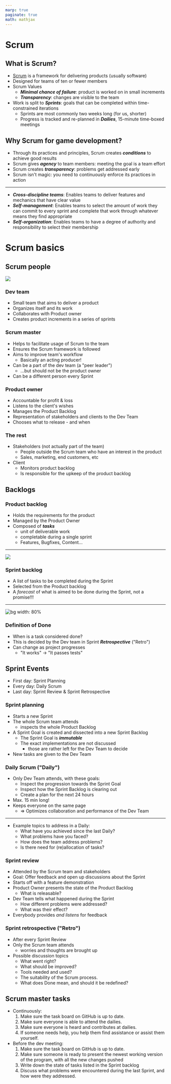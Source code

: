 ```yaml
---
marp: true
paginate: true
math: mathjax
---
```

<!-- headingDivider: 3 -->
<!-- class: default -->
# Scrum
## What is Scrum?

* [Scrum](https://en.wikipedia.org/wiki/Scrum_(software_development)) is a framework for delivering products (usually software)
* Designed for teams of ten or fewer members
* Scrum Values
  * ***Minimal chance of failure***: product is worked on in small increments
  * ***Transparency***: changes are visible to the team
* Work is split to ***Sprints***: goals that can be completed within time-constrained iterations
  * Sprints are most commonly two weeks long (for us, shorter)
  * Progress is tracked and re-planned in ***Dailies***, 15-minute time-boxed meetings 


## Why Scrum for game development?

* Through its practices and principles, Scrum creates ***conditions*** to achieve good results 
* Scrum gives ***agency*** to team members: meeting the goal is a team effort
* Scrum creates ***transparency***: problems get addressed early
* Scrum isn't magic: you need to continuously enforce its practices in action


---
* ***Cross-discipline teams***: Enables teams to deliver features and mechanics that have clear value
* ***Self-management***: Enables teams to select the amount of work they can commit to every sprint and complete that work through whatever means they find appropriate
* ***Self-organization***: Enables teams to have a degree of authority and responsibility to select their membership

<!--
* ***True leadership***: Provides leadership focused on mentoring and facilitation to free the best performance possible from the team
## Cross-discipline teams
* Team members share the same goal and therefore the same priorities
* To make sure ***no work goes to waste***, synchronization of the disciplines happens every sprint. 
* avoid one discipline getting too far ahead of the others!

## Self-management
* No unnecessary management layers
* Scrum teams are usually composed of 5 to 9 cross-disciplined developers who create vertical slices of major features every sprint.
* How is this achieved?
  * Choose the amount of work to accomplish for the coming sprint and commit to it
  * Decide the best way to work together
  * Every Daily: Estimate your own work and monitor progress toward a committed goal
  * Every Sprint: Demonstrate sprint goals achieved to the stakeholders
  * Take responsibility for performance and find ways to improve it 

## Self-organisation

* Team selects their own members to complete tasks
* Some sprints, like before release, might require a complete reorganization
-->

# Scrum basics

## Scrum people

![](imgs/scrum-people.png)

### Dev team

* Small team that aims to deliver a product
* Organizes itself and its work
* Collaborates with Product owner
* Creates product increments in a series of sprints

### Scrum master

* Helps to facilitate usage of Scrum to the team
* Ensures the Scrum framework is followed
* Aims to improve team's workflow
  * Basically an acting producer!
* Can be a part of the dev team (a "peer leader")
  * ...but should not be the product owner
* Can be a different person every Sprint

### Product owner

* Accountable for profit & loss
* Listens to the client's wishes
* Manages the Product Backlog
* Representation of stakeholders and clients to the Dev Team
* Chooses what to release - and when

<!-- _footer: "In this course, the teacher will act as this." -->

### The rest

* Stakeholders (not actually part of the team)
  * People outside the Scrum team who have an interest in the product
  * Sales, marketing, end customers, etc
* Client
  * Monitors product backlog
  * Is responsible for the upkeep of the product backlog

<!-- _footer: "In this course, the teacher will act as these." -->

## Backlogs

### Product backlog

* Holds the requirements for the product
* Managed by the Product Owner
* Composed of ***tasks***
  * unit of deliverable work
  * completable during a single sprint
  * Features, Bugfixes, Content...

---
![](https://i.pinimg.com/originals/f8/6c/f4/f86cf4e5a8e7b0ab905ed53e8786aa28.png)

### Sprint backlog

* A list of tasks to be completed during the Sprint
* Selected from the Product backlog
* A *forecast* of what is aimed to be done during the Sprint, not a promise!!!

---
![bg width: 80%](imgs/sprint-backlog.png)


### Definition of Done

* When is a task considered done?
* This is decided by the Dev team in Sprint ***Retrospective*** ("Retro")
* Can change as project progresses
  	* "It works" -> "It passes tests"

<!-- * "Fully completed" should refer to ***completely releasable*** -->

## Sprint Events

* First day: Sprint Planning
* Every day: Daily Scrum
* Last day: Sprint Review & Sprint Retrospective

### Sprint planning

* Starts a new Sprint
* The whole Scrum team attends
  * inspects the whole Product Backlog
* A Sprint Goal is created and dissected into a new Sprint Backlog
  * The Sprint Goal is ***immutable***
  * The exact implementations are not discussed
    * those are rather left for the Dev Team to decide
* New tasks are given to the Dev Team

### Daily Scrum ("Daily")

* Only Dev Team attends, with these goals:
  * Inspect the progression towards the Sprint Goal
  * Inspect how the Sprint Backlog is clearing out
  * Create a plan for the next 24 hours
* Max. 15 min long!
* Keeps everyone on the same page
  * $\Rightarrow$ Optimizes collaboration and performance of the Dev Team
---
* Example topics to address in a Daily:
	* What have you achieved since the last Daily?
	* What problems have you faced?
	* How does the team address problems?
	* Is there need for (re)allocation of tasks?

### Sprint review

* Attended by the Scrum team and stakeholders
* Goal: Offer feedback and open up discussions about the Sprint
* Starts off with a feature demonstration
* Product Owner presents the state of the Product Backlog
  * What is releasable?
* Dev Team tells what happened during the Sprint
  * How different problems were addressed?
  * What was their effect?
* Everybody provides *and listens* for feedback

### Sprint retrospective ("Retro")

* After every Sprint Review
* Only the Scrum team attends
	* worries and thoughts are brought up
* Possible discussion topics
	* What went right?
	* What should be improved?
	* Tools needed and used?
	* The suitability of the Scrum process.
	* What does Done mean, and should it be redefined?

## Scrum master tasks

* Continuously:
  1. Make sure the task board on GitHub is up to date.
  2. Make sure everyone is able to attend the dailies.
  3. Make sure everyone is heard and contributes at dailies.
  4. If someone needs help, you help them find assistance or assist them yourself.
* Before the dev meeting:
  1. Make sure the task board on GitHub is up to date.
  2. Make sure someone is ready to present the newest working version of the program, with all the new changes pushed
  3. Write down the state of tasks listed in the Sprint backlog
  4. Discuss what problems were encountered during the last Sprint, and how were they addressed.

